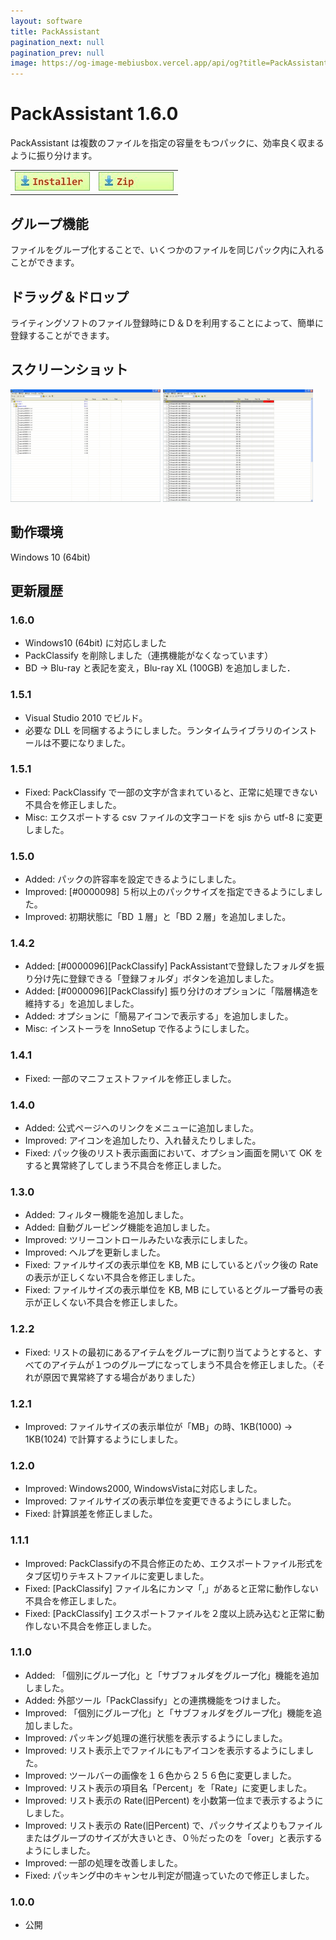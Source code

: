 ```yaml
---
layout: software
title: PackAssistant
pagination_next: null
pagination_prev: null
image: https://og-image-mebiusbox.vercel.app/api/og?title=PackAssistant&subtitle=ackAssistant%20%E3%81%AF%E8%A4%87%E6%95%B0%E3%81%AE%E3%83%95%E3%82%A1%E3%82%A4%E3%83%AB%E3%82%92%E6%8C%87%E5%AE%9A%E3%81%AE%E5%AE%B9%E9%87%8F%E3%82%92%E3%82%82%E3%81%A4%E3%83%91%E3%83%83%E3%82%AF%E3%81%AB%E3%80%81%E5%8A%B9%E7%8E%87%E8%89%AF%E3%81%8F%E5%8F%8E%E3%81%BE%E3%82%8B%E3%82%88%E3%81%86%E3%81%AB%E6%8C%AF%E3%82%8A%E5%88%86%E3%81%91%E3%81%BE%E3%81%99
---
```


# PackAssistant 1.6.0
PackAssistant は複数のファイルを指定の容量をもつパックに、効率良く収まるように振り分けます。

<table class="mbx-dl" cellpadding="0" cellspacing="0" border="0">
	<tr>
		<td>
			<a href="https://github.com/mebiusbox/apps/releases/tag/first" target="_blank" onclick="ga('send','pageview',{'page':'/downloads/PackAssitantSetupX64','Title':'PackAssistantSetupX64'});">
				<em><img src="/img/download_exe.jpg" /></em>
			</a>
		</td>
		<td>
			<a href="https://github.com/mebiusbox/apps/releases/tag/first" target="_blank" onclick="ga('send','pageview',{'page':'/downloads/PackAssistantX64','Title':'PackAssistantX64'});">
				<em><img src="/img/download_zip.jpg" /></em>
			</a>
		</td>
	</tr>
</table>

## グループ機能
ファイルをグループ化することで、いくつかのファイルを同じパック内に入れることができます。

## ドラッグ＆ドロップ
ライティングソフトのファイル登録時にＤ＆Ｄを利用することによって、簡単に登録することができます。

## スクリーンショット
<div class="mbx-snap">
	<img src="/img/PackAssistant_snap01.jpg" width="240" height="180" alt="snap01" border="0" />
	<img src="/img/PackAssistant_snap02.jpg" width="240" height="180" alt="snap02" border="0" />
	<br class="mbx-clear" />
</div>

## 動作環境
Windows 10 (64bit)

## 更新履歴

### 1.6.0
* Windows10 (64bit) に対応しました
* PackClassify を削除しました（連携機能がなくなっています）
* BD -> Blu-ray と表記を変え，Blu-ray XL (100GB) を追加しました．

### 1.5.1
* Visual Studio 2010 でビルド。
* 必要な DLL を同梱するようにしました。ランタイムライブラリのインストールは不要になりました。

### 1.5.1
* Fixed: PackClassify で一部の文字が含まれていると、正常に処理できない不具合を修正しました。
* Misc: エクスポートする csv ファイルの文字コードを sjis から utf-8 に変更しました。

### 1.5.0
* Added: パックの許容率を設定できるようにしました。
* Improved: [#0000098] ５桁以上のパックサイズを指定できるようにしました。
* Improved: 初期状態に「BD １層」と「BD ２層」を追加しました。

### 1.4.2
* Added: [#0000096][PackClassify] PackAssistantで登録したフォルダを振り分け先に登録できる「登録フォルダ」ボタンを追加しました。
* Added: [#0000096][PackClassify] 振り分けのオプションに「階層構造を維持する」を追加しました。
* Added: オプションに「簡易アイコンで表示する」を追加しました。
* Misc: インストーラを InnoSetup で作るようにしました。

### 1.4.1
* Fixed: 一部のマニフェストファイルを修正しました。

### 1.4.0
* Added: 公式ページへのリンクをメニューに追加しました。
* Improved: アイコンを追加したり、入れ替えたりしました。
* Fixed: パック後のリスト表示画面において、オプション画面を開いて OK をすると異常終了してしまう不具合を修正しました。

### 1.3.0
* Added: フィルター機能を追加しました。
* Added: 自動グルーピング機能を追加しました。
* Improved: ツリーコントロールみたいな表示にしました。
* Improved: ヘルプを更新しました。
* Fixed: ファイルサイズの表示単位を KB, MB にしているとパック後の Rate の表示が正しくない不具合を修正しました。
* Fixed: ファイルサイズの表示単位を KB, MB にしているとグループ番号の表示が正しくない不具合を修正しました。

### 1.2.2
* Fixed: リストの最初にあるアイテムをグループに割り当てようとすると、すべてのアイテムが１つのグループになってしまう不具合を修正しました。（それが原因で異常終了する場合がありました）

### 1.2.1
* Improved: ファイルサイズの表示単位が「MB」の時、1KB(1000) -> 1KB(1024) で計算するようにしました。

### 1.2.0
* Improved: Windows2000, WindowsVistaに対応しました。
* Improved: ファイルサイズの表示単位を変更できるようにしました。
* Fixed: 計算誤差を修正しました。

### 1.1.1
* Improved: PackClassifyの不具合修正のため、エクスポートファイル形式をタブ区切りテキストファイルに変更しました。
* Fixed: [PackClassify] ファイル名にカンマ「,」があると正常に動作しない不具合を修正しました。
* Fixed: [PackClassify] エクスポートファイルを２度以上読み込むと正常に動作しない不具合を修正しました。

### 1.1.0
* Added: 「個別にグループ化」と「サブフォルダをグループ化」機能を追加しました。
* Added: 外部ツール「PackClassify」との連携機能をつけました。
* Improved: 「個別にグループ化」と「サブフォルダをグループ化」機能を追加しました。
* Improved: パッキング処理の進行状態を表示するようにしました。
* Improved: リスト表示上でファイルにもアイコンを表示するようにしました。
* Improved: ツールバーの画像を１６色から２５６色に変更しました。
* Improved: リスト表示の項目名「Percent」を「Rate」に変更しました。
* Improved: リスト表示の Rate(旧Percent) を小数第一位まで表示するようにしました。
* Improved: リスト表示の Rate(旧Percent) で、パックサイズよりもファイルまたはグループのサイズが大きいとき、０％だったのを「over」と表示するようにしました。
* Improved: 一部の処理を改善しました。
* Fixed: パッキング中のキャンセル判定が間違っていたので修正しました。

### 1.0.0
* 公開
